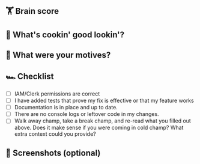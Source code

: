 ## 🏋️ Brain score
<!-- How sound of mind are you today - out of 5. (This includes hangover, feeling a bit icky, lack of sleep etc..) -->

## 🥗 What's cookin' good lookin'?
<!-- Please give a brief summary of the changes you've made. -->

## 🦹 What were your motives?
<!-- Why did you choose to make these changes? -->

## 🏎 Checklist
<!-- Please go over all the following points, and mark them with an `x` when you have done them. -->

- [ ] IAM/Clerk permissions are correct
- [ ] I have added tests that prove my fix is effective or that my feature works
- [ ] Documentation is in place and up to date.
- [ ] There are no console logs or leftover code in my changes.
- [ ] Walk away champ, take a break champ, and re-read what you filled out above. Does it make sense if you were coming in cold champ? What extra context could you provide?

## 📸 Screenshots (optional)
<!-- If applicable, add screenshots to help explain your changes. -->
